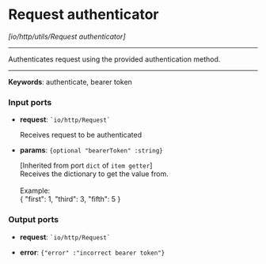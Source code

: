 # Request authenticator

_[io/http/utils/Request authenticator]_

---

Authenticates request using the provided authentication method.<br>

---

__Keywords__: authenticate, bearer token

### Input ports

* __request__: `` `io/http/Request` ``


    Receives request to be authenticated<br>


* __params__: ` {optional "bearerToken" :string} `


    [Inherited from port `dict` of `item getter`] <br>
    Receives the dictionary to get the value from.<br>
    <br>
    Example:<br>
    { "first": 1, "third": 3, "fifth": 5 }<br>

### Output ports

* __request__: `` `io/http/Request` ``


* __error__: ` {"error" :"incorrect bearer token"} `

